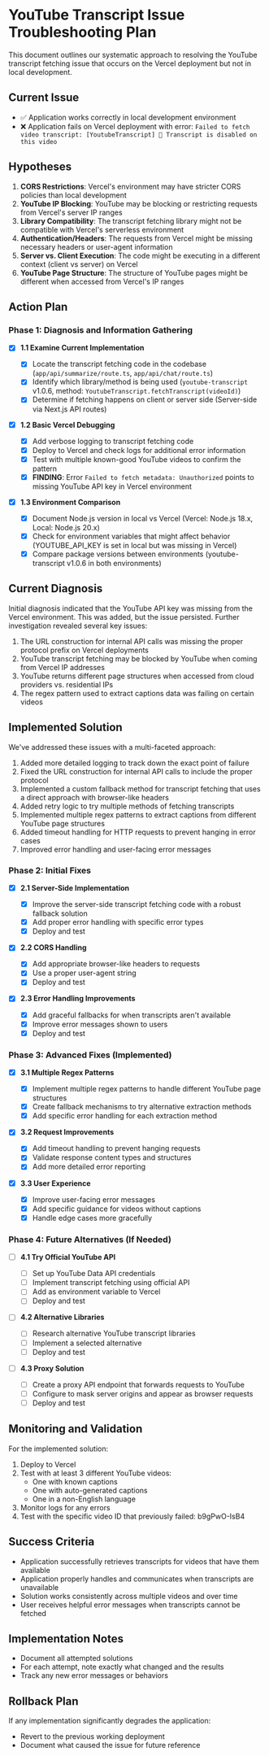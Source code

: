 # YouTube Transcript Issue Troubleshooting Plan

This document outlines our systematic approach to resolving the YouTube transcript fetching issue that occurs on the Vercel deployment but not in local development.

## Current Issue

- ✅ Application works correctly in local development environment
- ❌ Application fails on Vercel deployment with error: `Failed to fetch video transcript: [YoutubeTranscript] 🚨 Transcript is disabled on this video`

## Hypotheses

1. **CORS Restrictions**: Vercel's environment may have stricter CORS policies than local development
2. **YouTube IP Blocking**: YouTube may be blocking or restricting requests from Vercel's server IP ranges
3. **Library Compatibility**: The transcript fetching library might not be compatible with Vercel's serverless environment
4. **Authentication/Headers**: The requests from Vercel might be missing necessary headers or user-agent information
5. **Server vs. Client Execution**: The code might be executing in a different context (client vs server) on Vercel
6. **YouTube Page Structure**: The structure of YouTube pages might be different when accessed from Vercel's IP ranges

## Action Plan

### Phase 1: Diagnosis and Information Gathering

- [x] **1.1 Examine Current Implementation**

  - [x] Locate the transcript fetching code in the codebase (`app/api/summarize/route.ts`, `app/api/chat/route.ts`)
  - [x] Identify which library/method is being used (`youtube-transcript` v1.0.6, method: `YoutubeTranscript.fetchTranscript(videoId)`)
  - [x] Determine if fetching happens on client or server side (Server-side via Next.js API routes)

- [x] **1.2 Basic Vercel Debugging**

  - [x] Add verbose logging to transcript fetching code
  - [x] Deploy to Vercel and check logs for additional error information
  - [x] Test with multiple known-good YouTube videos to confirm the pattern
  - [x] **FINDING**: Error `Failed to fetch metadata: Unauthorized` points to missing YouTube API key in Vercel environment

- [x] **1.3 Environment Comparison**
  - [x] Document Node.js version in local vs Vercel (Vercel: Node.js 18.x, Local: Node.js 20.x)
  - [x] Check for environment variables that might affect behavior (YOUTUBE_API_KEY is set in local but was missing in Vercel)
  - [x] Compare package versions between environments (youtube-transcript v1.0.6 in both environments)

## Current Diagnosis

Initial diagnosis indicated that the YouTube API key was missing from the Vercel environment. This was added, but the issue persisted. Further investigation revealed several key issues:

1. The URL construction for internal API calls was missing the proper protocol prefix on Vercel deployments
2. YouTube transcript fetching may be blocked by YouTube when coming from Vercel IP addresses
3. YouTube returns different page structures when accessed from cloud providers vs. residential IPs
4. The regex pattern used to extract captions data was failing on certain videos

## Implemented Solution

We've addressed these issues with a multi-faceted approach:

1. Added more detailed logging to track down the exact point of failure
2. Fixed the URL construction for internal API calls to include the proper protocol
3. Implemented a custom fallback method for transcript fetching that uses a direct approach with browser-like headers
4. Added retry logic to try multiple methods of fetching transcripts
5. Implemented multiple regex patterns to extract captions from different YouTube page structures
6. Added timeout handling for HTTP requests to prevent hanging in error cases
7. Improved error handling and user-facing error messages

### Phase 2: Initial Fixes

- [x] **2.1 Server-Side Implementation**

  - [x] Improve the server-side transcript fetching code with a robust fallback solution
  - [x] Add proper error handling with specific error types
  - [x] Deploy and test

- [x] **2.2 CORS Handling**

  - [x] Add appropriate browser-like headers to requests
  - [x] Use a proper user-agent string
  - [x] Deploy and test

- [x] **2.3 Error Handling Improvements**
  - [x] Add graceful fallbacks for when transcripts aren't available
  - [x] Improve error messages shown to users
  - [x] Deploy and test

### Phase 3: Advanced Fixes (Implemented)

- [x] **3.1 Multiple Regex Patterns**

  - [x] Implement multiple regex patterns to handle different YouTube page structures
  - [x] Create fallback mechanisms to try alternative extraction methods
  - [x] Add specific error handling for each extraction method

- [x] **3.2 Request Improvements**

  - [x] Add timeout handling to prevent hanging requests
  - [x] Validate response content types and structures
  - [x] Add more detailed error reporting

- [x] **3.3 User Experience**
  - [x] Improve user-facing error messages
  - [x] Add specific guidance for videos without captions
  - [x] Handle edge cases more gracefully

### Phase 4: Future Alternatives (If Needed)

- [ ] **4.1 Try Official YouTube API**

  - [ ] Set up YouTube Data API credentials
  - [ ] Implement transcript fetching using official API
  - [ ] Add as environment variable to Vercel
  - [ ] Deploy and test

- [ ] **4.2 Alternative Libraries**

  - [ ] Research alternative YouTube transcript libraries
  - [ ] Implement a selected alternative
  - [ ] Deploy and test

- [ ] **4.3 Proxy Solution**
  - [ ] Create a proxy API endpoint that forwards requests to YouTube
  - [ ] Configure to mask server origins and appear as browser requests
  - [ ] Deploy and test

## Monitoring and Validation

For the implemented solution:

1. Deploy to Vercel
2. Test with at least 3 different YouTube videos:
   - One with known captions
   - One with auto-generated captions
   - One in a non-English language
3. Monitor logs for any errors
4. Test with the specific video ID that previously failed: b9gPwO-IsB4

## Success Criteria

- Application successfully retrieves transcripts for videos that have them available
- Application properly handles and communicates when transcripts are unavailable
- Solution works consistently across multiple videos and over time
- User receives helpful error messages when transcripts cannot be fetched

## Implementation Notes

- Document all attempted solutions
- For each attempt, note exactly what changed and the results
- Track any new error messages or behaviors

## Rollback Plan

If any implementation significantly degrades the application:

- Revert to the previous working deployment
- Document what caused the issue for future reference
